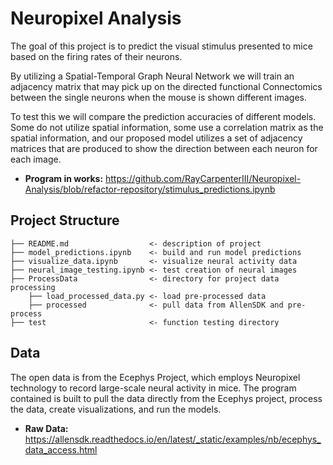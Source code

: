 
# Neuropixel Analysis 
  The goal of this project is to predict the visual stimulus presented to mice based on the firing rates of their neurons. 

  By utilizing a Spatial-Temporal Graph Neural Network we will train an adjacency matrix that may pick up on the directed functional Connectomics between the single neurons when the mouse is shown different images. 
  
  To test this we will compare the prediction accuracies of different models. Some do not utilize spatial information, some use a correlation matrix as the spatial information, and our proposed model utilizes a set of adjacency matrices that are produced to show the direction between each neuron for each image. 

- **Program in works:** https://github.com/RayCarpenterIII/Neuropixel-Analysis/blob/refactor-repository/stimulus_predictions.ipynb

## Project Structure 
```
├── README.md                  <- description of project 
├── model_predictions.ipynb    <- build and run model predictions
├── visualize_data.ipynb       <- visualize neural activity data
├── neural_image_testing.ipynb <- test creation of neural images
├── ProcessData                <- directory for project data processing
    ├── load_processed_data.py <- load pre-processed data
    ├── processed              <- pull data from AllenSDK and pre-process
├── test                       <- function testing directory 
```

## Data 
The open data is from the Ecephys Project, which employs Neuropixel technology to record large-scale neural activity in mice. The program contained is built to pull the data directly from the Ecephys project, process the data, create visualizations, and run the models.

- **Raw Data:** https://allensdk.readthedocs.io/en/latest/_static/examples/nb/ecephys_data_access.html
